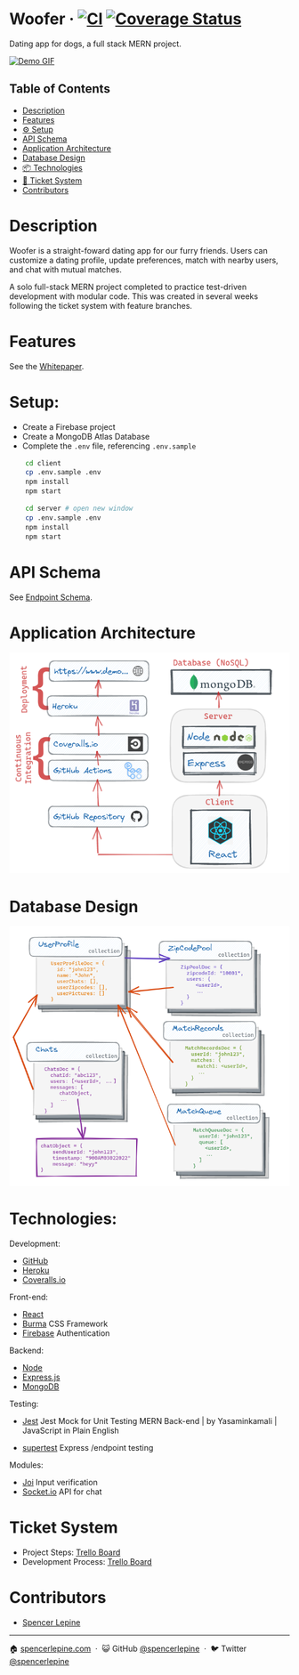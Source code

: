 # Woofer &middot; [![CI](https://github.com/spencerlepine/woofer/actions/workflows/main.yml/badge.svg?branch=main)](https://github.com/spencerlepine/woofer/actions/workflows/main.yml) [![Coverage Status](https://coveralls.io/repos/github/spencerlepine/woofer/badge.svg?branch=main)](https://coveralls.io/github/spencerlepine/woofer?branch=main)

Dating app for dogs, a full stack MERN project.

[![Demo GIF](./resources/images/demo.gif)](https://demo-link/TODO)

## Table of Contents

- [Description](#description)
- [Features](#features)
- [⚙️ Setup](#setup)
- [API Schema](#api-schema)
- [Application Architecture](#application-architectures)
- [Database Design](#database-design)
- [📦 Technologies](#technologies)
- [🎯 Ticket System](#ticket-system)
- [Contributors](#contributors)

# Description

Woofer is a straight-foward dating app for our furry friends. Users can customize a dating profile, update preferences, match with nearby users, and chat with mutual matches.

A solo full-stack MERN project completed to practice test-driven development with modular code. This was created in several weeks following the ticket system with feature branches.

# Features

See the [Whitepaper](./WHITEPAPER.md).
# Setup:

- Create a Firebase project
- Create a MongoDB Atlas Database
- Complete the `.env` file, referencing `.env.sample`

```sh
    cd client
    cp .env.sample .env
    npm install
    npm start
```

```sh
    cd server # open new window
    cp .env.sample .env
    npm install
    npm start
```

# API Schema

See [Endpoint Schema](./resources/WOOFER_API.md).

# Application Architecture

![Deployment Architecture](./resources/images/Project_Deployment.png)

# Database Design

![Database Design](./resources/images/Database_Design.png)

# Technologies:

Development:
- [GitHub](https://github.com/)
- [Heroku](https://www.heroku.com/)
- [Coveralls.io](https://coveralls.io/)
<!-- - [docker-compose](https://docs.docker.com/compose/) -->

Front-end:
- [React](https://github.com/facebook/react/)
- [Burma](https://github.com/jgthms/bulma) CSS Framework
- [Firebase](https://firebase.google.com/) Authentication

Backend:
- [Node](https://nodejs.org/)
- [Express.js](http://expressjs.com/)
- [MongoDB](https://docs.mongodb.com/)

Testing:
- [Jest](https://jestjs.io/) Jest Mock for Unit Testing MERN Back-end | by Yasaminkamali | JavaScript in Plain English
<!-- - [Crypress](https://www.cypress.io/) End-to-end testing -->
- [supertest](https://github.com/visionmedia/supertest) Express /endpoint testing

Modules:
- [Joi](https://github.com/sideway/joi) Input verification
- [Socket.io](https://socket.io/) API for chat

# Ticket System
- Project Steps: [Trello Board](https://trello.com/b/tYtdHAT5/woofer-project)
- Development Process: [Trello Board](https://trello.com/b/kf2DJ80r/woofer-development)

# Contributors

- [Spencer Lepine](https://github.com/spencerlepine)

---

🏠 [spencerlepine.com](https://www.spencerlepine.com) &nbsp;&middot;&nbsp; 😺 GitHub [@spencerlepine](https://github.com/spencerlepine) &nbsp;&middot;&nbsp; 🐦 Twitter [@spencerlepine](http://twitter.com/spencerlepine)
